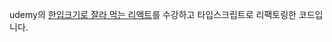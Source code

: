 udemy의 [한입크기로 잘라 먹는 리액트](https://www.udemy.com/course/winterlood-react-basic/)를 수강하고 타입스크립트로 리팩토링한 코드입니다.
